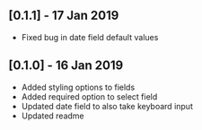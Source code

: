 ## [0.1.1] - 17 Jan 2019

* Fixed bug in date field default values

## [0.1.0] - 16 Jan 2019

* Added styling options to fields
* Added required option to select field
* Updated date field to also take keyboard input
* Updated readme